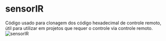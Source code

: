 # sensorIR
Código usado para clonagem dos código hexadecimal de controle remoto, útil para utilizar em projetos que requer o controle via controle remoto.
![sensorIR](path/to/file)
